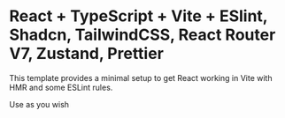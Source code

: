 # React + TypeScript + Vite + ESlint, Shadcn, TailwindCSS, React Router V7, Zustand, Prettier

This template provides a minimal setup to get React working in Vite with HMR and some ESLint rules.

Use as you wish

